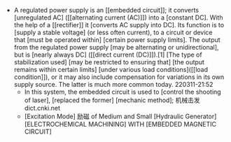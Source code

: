 - A regulated power supply is an [[embedded circuit]]; it converts [unregulated AC] ([[alternating current (AC)]]) into a [constant DC]. With the help of a [[rectifier]] it [converts AC supply into DC]. Its function is to [supply a stable voltage] (or less often current), to a circuit or device that [must be operated within] [certain power supply limits]. The output from the regulated power supply [may be alternating or unidirectional], but is [nearly always DC] ([[direct current (DC)]]).[1] [The type of stabilization used] [may be restricted to ensuring that] [the output remains within certain limits] [under various load conditions]([[load condition]]), or it may also include compensation for variations in its own supply source. The latter is much more common today.
220311-21:52
    - In this system, the embedded circuit is used to [control the shooting of laser], [replaced the former] [mechanic method]; 机械击发 dict.cnki.net
    - [Excitation Mode] 励磁 of Medium and Small [Hydraulic Generator] [ELECTROCHEMICAL MACHINING] WITH [EMBEDDED MAGNETIC CIRCUIT] 
